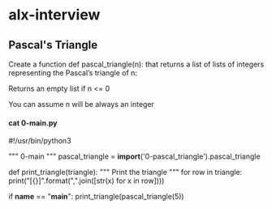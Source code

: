 # alx-interview

##  Pascal's Triangle

Create a function def pascal_triangle(n): that returns a list of lists of integers representing the Pascal’s triangle of n:


Returns an empty list if n <= 0


You can assume n will be always an integer
#### cat 0-main.py
#!/usr/bin/python3


"""
0-main
"""
pascal_triangle = __import__('0-pascal_triangle').pascal_triangle

def print_triangle(triangle):
    """
    Print the triangle
    """
    for row in triangle:
        print("[{}]".format(",".join([str(x) for x in row])))


if __name__ == "__main__":
    print_triangle(pascal_triangle(5))
